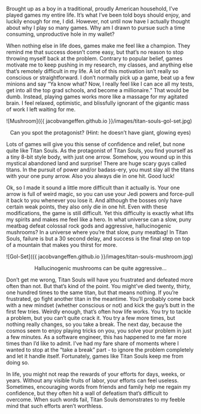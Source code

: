 Brought up as a boy in a traditional, proudly American household, I’ve played games my entire life. It’s what I’ve been told boys should enjoy, and luckily enough for me, I did. However, not until now have I actually thought about why I play so many games. Why am I drawn to pursue such a time consuming, unproductive hole in my wallet?

When nothing else in life does, games make me feel like a champion. They remind me that success doesn’t come easy, but that’s no reason to stop throwing myself back at the problem. Contrary to popular belief, games motivate me to keep pushing in my research, my classes, and anything else that’s remotely difficult in my life. A lot of this motivation isn’t really so conscious or straightforward. I don’t normally pick up a game, beat up a few minions and say “Ya know what? Now, I really feel like I can ace all my tests, get into all the top grad schools, and become a millionaire.” That would be dumb. Instead, playing games works more like a massage for my agitated brain. I feel relaxed, optimistic, and blissfully ignorant of the gigantic mass of work I left waiting for me.

![Mushroom]({{ jacobvangeffen.github.io }}/images/titan-souls-gol-set.jpg)
<p align="center">Can you spot the protagonist? (Hint: he doesn’t have giant, glowing eyes)</p>

Lots of games will give you this sense of confidence and relief, but none quite like Titan Souls. As the protagonist of Titan Souls, you find yourself as a tiny 8-bit style body, with just one arrow. Somehow, you wound up in this mystical abandoned land and surprise! There are huge scary guys called titans. In the pursuit of power and/or badass-ery, you must slay all the titans with your one puny arrow. Also you always die in one hit. Good luck! 

Ok, so I made it sound a little more difficult than it actually is. Your one arrow is full of weird magic, so you can use your Jedi powers and force-pull it back to you whenever you lose it. And although the bosses only have certain weak points, they also only die in one hit. Even with these modifications, the game is still difficult. Yet this difficulty is exactly what lifts my spirits and makes me feel like a hero. In what universe can a slow, puny meatbag defeat colossal rock gods and aggressive, hallucinogenic mushrooms? In a universe where you’re that slow, puny meatbag! In Titan Souls, failure is but a 30 second delay, and success is the final step on top of a mountain that makes you thirst for more.

![Gol-Set]({{ jacobvangeffen.github.io }}/images/titan-souls-mushroom.jpg)
<p align="center">Hallucinogenic mushrooms can be quite aggressive...</p>

Don’t get me wrong, Titan Souls will have you frustrated and defeated more often than not. But that’s kind of the point. You might’ve died twenty, thirty, one hundred times to the same titan, but that means nothing. If you’re frustrated, go fight another titan in the meantime. You’ll probably come back with a new mindset (whether conscious or not) and kick the guy’s butt in the first few tries. Weirdly enough, that’s often how life works. You try to tackle a problem, but you can’t quite crack it. You try a few more times, but nothing really changes, so you take a break. The next day, because the cosmos seem to enjoy playing tricks on you, you solve your problem in just a few minutes. As a software engineer, this has happened to me far more times than I’d like to admit. I’ve had my fare share of moments where I wanted to stop at the “take a break” part - to ignore the problem completely and let it handle itself. Fortunately, games like Titan Souls keep me from doing so.

In life, you might not reap the rewards of your efforts for days, weeks, or years. Without any visible fruits of labor, your efforts can feel useless. Sometimes, encouraging words from friends and family help me regain my confidence, but they often hit a wall of defeatism that’s difficult to overcome. When such words fail, Titan Souls demonstrates to my feeble mind that such efforts aren’t worthless. 
